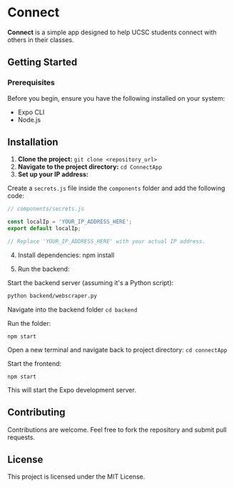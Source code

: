 # Connect

**Connect** is a simple app designed to help UCSC students connect with others in their classes.

## Getting Started

### Prerequisites

Before you begin, ensure you have the following installed on your system:

- Expo CLI
- Node.js

## Installation

1. **Clone the project:** ```git clone <repository_url>```
2. **Navigate to the project directory:** ```cd ConnectApp```
3. **Set up your IP address:**

Create a `secrets.js` file inside the `components` folder and add the following code:

```javascript
// components/secrets.js

const localIp = 'YOUR_IP_ADDRESS_HERE';
export default localIp;

// Replace 'YOUR_IP_ADDRESS_HERE' with your actual IP address.
```
4. Install dependencies:
npm install


5. Run the backend:

Start the backend server (assuming it's a Python script):

```bash
python backend/webscraper.py
```

Navigate into the backend folder  ```cd backend```

Run the folder:
```
npm start
```
Open a new terminal and navigate back to project directory: ```cd connectApp```

Start the frontend:
```
npm start
```
This will start the Expo development server.

## Contributing
Contributions are welcome. Feel free to fork the repository and submit pull requests.

## License
This project is licensed under the MIT License.
